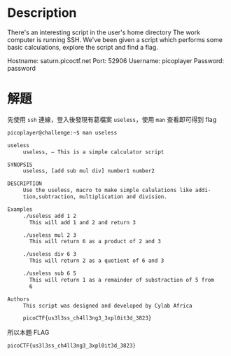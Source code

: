 # Description
There's an interesting script in the user's home directory The work computer is running SSH. We've been given a script which performs some basic calculations, explore the script and find a flag.

Hostname: saturn.picoctf.net
Port:     52906
Username: picoplayer
Password: password

# 解題
先使用 `ssh` 連線，登入後發現有葛檔案 `useless`，使用 `man` 查看即可得到 flag
```bash
picoplayer@challenge:~$ man useless 

useless
     useless, — This is a simple calculator script

SYNOPSIS
     useless, [add sub mul div] number1 number2

DESCRIPTION
     Use the useless, macro to make simple calulations like addi‐
     tion,subtraction, multiplication and division.

Examples
     ./useless add 1 2
       This will add 1 and 2 and return 3

     ./useless mul 2 3
       This will return 6 as a product of 2 and 3

     ./useless div 6 3
       This will return 2 as a quotient of 6 and 3

     ./useless sub 6 5
       This will return 1 as a remainder of substraction of 5 from
       6

Authors
     This script was designed and developed by Cylab Africa

     picoCTF{us3l3ss_ch4ll3ng3_3xpl0it3d_3823}
```



<!-- flag -->
所以本題 FLAG 
```text
picoCTF{us3l3ss_ch4ll3ng3_3xpl0it3d_3823}
```
